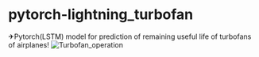 # pytorch-lightning_turbofan
✈Pytorch(LSTM) model for prediction of remaining useful life of turbofans of airplanes! 
![Turbofan_operation](https://github.com/thomasfsr/pytorch-lightning_turbofan/assets/95254072/909848e4-6b39-43ac-8971-ad67b392a342)
